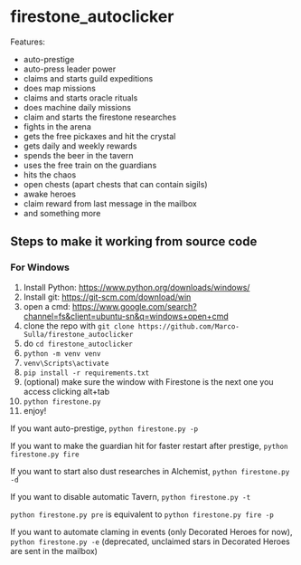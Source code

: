 # firestone_autoclicker

Features:
* auto-prestige
* auto-press leader power
* claims and starts guild expeditions
* does map missions
* claims and starts oracle rituals
* does machine daily missions
* claim and starts the firestone researches
* fights in the arena
* gets the free pickaxes and hit the crystal
* gets daily and weekly rewards
* spends the beer in the tavern
* uses the free train on the guardians
* hits the chaos
* open chests (apart chests that can contain sigils)
* awake heroes
* claim reward from last message in the mailbox
* and something more

## Steps to make it working from source code

### For Windows

1. Install Python: https://www.python.org/downloads/windows/
2. Install git: https://git-scm.com/download/win
3. open a cmd: https://www.google.com/search?channel=fs&client=ubuntu-sn&q=windows+open+cmd
4. clone the repo with `git clone https://github.com/Marco-Sulla/firestone_autoclicker`
5. do `cd firestone_autoclicker`
6. `python -m venv venv`
7. `venv\Scripts\activate`
8. `pip install -r requirements.txt`
9. (optional) make sure the window with Firestone is the next one you access clicking alt+tab
10. `python firestone.py`
11. enjoy!

If you want auto-prestige, `python firestone.py -p`

If you want to make the guardian hit for faster restart after prestige, `python firestone.py fire`

If you want to start also dust researches in Alchemist, `python firestone.py -d`

If you want to disable automatic Tavern, `python firestone.py -t`

`python firestone.py pre` is equivalent to `python firestone.py fire -p`

If you want to automate claming in events (only Decorated Heroes for now), `python firestone.py -e` (deprecated, unclaimed stars in Decorated Heroes are sent in the mailbox)
